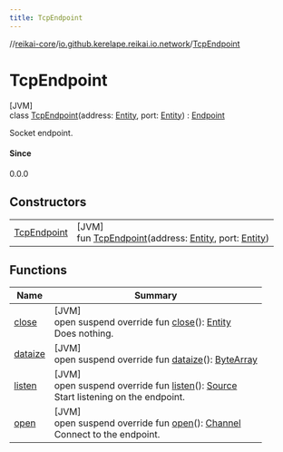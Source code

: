 ```yaml
---
title: TcpEndpoint
---
```

//[reikai-core](../../../index.html)/[io.github.kerelape.reikai.io.network](../index.html)/[TcpEndpoint](index.html)



# TcpEndpoint



[JVM]\
class [TcpEndpoint](index.html)(address: [Entity](../../io.github.kerelape.reikai.core/-entity/index.html), port: [Entity](../../io.github.kerelape.reikai.core/-entity/index.html)) : [Endpoint](../-endpoint/index.html)

Socket endpoint.



#### Since



0.0.0



## Constructors


| | |
|---|---|
| [TcpEndpoint](-tcp-endpoint.html) | [JVM]<br>fun [TcpEndpoint](-tcp-endpoint.html)(address: [Entity](../../io.github.kerelape.reikai.core/-entity/index.html), port: [Entity](../../io.github.kerelape.reikai.core/-entity/index.html)) |


## Functions


| Name | Summary |
|---|---|
| [close](close.html) | [JVM]<br>open suspend override fun [close](close.html)(): [Entity](../../io.github.kerelape.reikai.core/-entity/index.html)<br>Does nothing. |
| [dataize](dataize.html) | [JVM]<br>open suspend override fun [dataize](dataize.html)(): [ByteArray](https://kotlinlang.org/api/latest/jvm/stdlib/kotlin/-byte-array/index.html) |
| [listen](listen.html) | [JVM]<br>open suspend override fun [listen](listen.html)(): [Source](../../io.github.kerelape.reikai.io/-source/index.html)<br>Start listening on the endpoint. |
| [open](open.html) | [JVM]<br>open suspend override fun [open](open.html)(): [Channel](../../io.github.kerelape.reikai.io/-channel/index.html)<br>Connect to the endpoint. |

